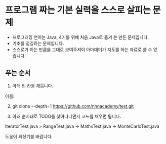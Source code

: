 # 프로그램 짜는 기본 실력을 스스로 살피는 문제

- 프로그래밍 언어는 Java, 4기를 위해 처음 Java로 옮겨 쓴 만든 문제입니다.
- 기초를 점검하는 문제입니다.
- 스스로가 아는 만큼을 그대로 보여주셔야 아마데미가 지도를 하는 자료로 쓸 수 있습니다.

## 푸는 순서

1. 아래 빈 칸을 채웁니다.

이름:

2. git clone --depth=1 https://github.com/nhnacademy/test.git

3. 아래 순서대로 TODO를 찾아다니면서 코드를 채우면 됩니다.

IteratorTest.java > RangeTest.java -> MathxTest.java -> MonteCarloTest.java

도움이 되셨기를 바랍니다.
